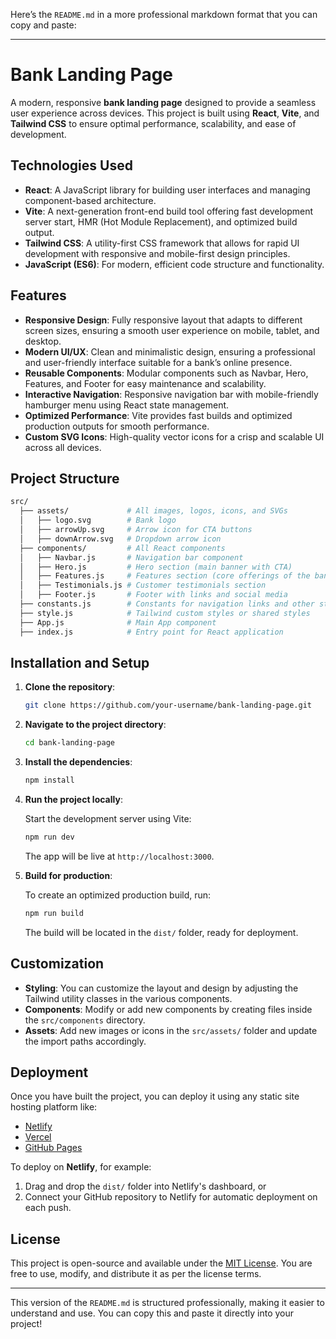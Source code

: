 Here’s the `README.md` in a more professional markdown format that you can copy and paste:

---

# Bank Landing Page

A modern, responsive **bank landing page** designed to provide a seamless user experience across devices. This project is built using **React**, **Vite**, and **Tailwind CSS** to ensure optimal performance, scalability, and ease of development.

## Technologies Used

- **React**: A JavaScript library for building user interfaces and managing component-based architecture.
- **Vite**: A next-generation front-end build tool offering fast development server start, HMR (Hot Module Replacement), and optimized build output.
- **Tailwind CSS**: A utility-first CSS framework that allows for rapid UI development with responsive and mobile-first design principles.
- **JavaScript (ES6)**: For modern, efficient code structure and functionality.

## Features

- **Responsive Design**: Fully responsive layout that adapts to different screen sizes, ensuring a smooth user experience on mobile, tablet, and desktop.
- **Modern UI/UX**: Clean and minimalistic design, ensuring a professional and user-friendly interface suitable for a bank’s online presence.
- **Reusable Components**: Modular components such as Navbar, Hero, Features, and Footer for easy maintenance and scalability.
- **Interactive Navigation**: Responsive navigation bar with mobile-friendly hamburger menu using React state management.
- **Optimized Performance**: Vite provides fast builds and optimized production outputs for smooth performance.
- **Custom SVG Icons**: High-quality vector icons for a crisp and scalable UI across all devices.

## Project Structure

```bash
src/
  ├── assets/             # All images, logos, icons, and SVGs
  │   ├── logo.svg        # Bank logo
  │   ├── arrowUp.svg     # Arrow icon for CTA buttons
  │   ├── downArrow.svg   # Dropdown arrow icon
  ├── components/         # All React components
  │   ├── Navbar.js       # Navigation bar component
  │   ├── Hero.js         # Hero section (main banner with CTA)
  │   ├── Features.js     # Features section (core offerings of the bank)
  │   ├── Testimonials.js # Customer testimonials section
  │   ├── Footer.js       # Footer with links and social media
  ├── constants.js        # Constants for navigation links and other static data
  ├── style.js            # Tailwind custom styles or shared styles
  ├── App.js              # Main App component
  ├── index.js            # Entry point for React application
```

## Installation and Setup

1. **Clone the repository**:

   ```bash
   git clone https://github.com/your-username/bank-landing-page.git
   ```

2. **Navigate to the project directory**:

   ```bash
   cd bank-landing-page
   ```

3. **Install the dependencies**:

   ```bash
   npm install
   ```

4. **Run the project locally**:

   Start the development server using Vite:

   ```bash
   npm run dev
   ```

   The app will be live at `http://localhost:3000`.

5. **Build for production**:

   To create an optimized production build, run:

   ```bash
   npm run build
   ```

   The build will be located in the `dist/` folder, ready for deployment.

## Customization

- **Styling**: You can customize the layout and design by adjusting the Tailwind utility classes in the various components.
- **Components**: Modify or add new components by creating files inside the `src/components` directory. 
- **Assets**: Add new images or icons in the `src/assets/` folder and update the import paths accordingly.

## Deployment

Once you have built the project, you can deploy it using any static site hosting platform like:

- [Netlify](https://www.netlify.com/)
- [Vercel](https://vercel.com/)
- [GitHub Pages](https://pages.github.com/)

To deploy on **Netlify**, for example:

1. Drag and drop the `dist/` folder into Netlify's dashboard, or
2. Connect your GitHub repository to Netlify for automatic deployment on each push.

## License

This project is open-source and available under the [MIT License](https://opensource.org/licenses/MIT). You are free to use, modify, and distribute it as per the license terms.

---

This version of the `README.md` is structured professionally, making it easier to understand and use. You can copy this and paste it directly into your project!